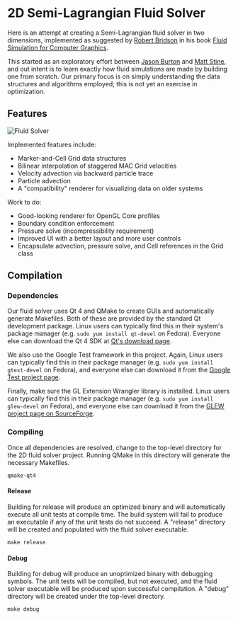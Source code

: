 # 2D Semi-Lagrangian Fluid Solver

Here is an attempt at creating a Semi-Lagrangian fluid solver in two dimensions, implemented as suggested by [Robert Bridson](http://www.cs.ubc.ca/~rbridson/) in his book [Fluid Simulation for Computer Graphics](http://www.amazon.com/Fluid-Simulation-Robert-Bridson/dp/1568813260).

This started as an exploratory effort between [Jason Burton](http://github.com/mightcouldb1) and [Matt Stine](http://github.com/stine), and out intent is to learn exactly how fluid simulations are made by building one from scratch.  Our primary focus is on simply understanding the data structures and algorithms employed; this is not yet an exercise in optimization.


## Features

![Fluid Solver](http://www.metastine.com/img/feb28.png)

Implemented features include:

- Marker-and-Cell Grid data structures
- Bilinear interpolation of staggered MAC Grid velocities
- Velocity advection via backward particle trace
- Particle advection
- A "compatibility" renderer for visualizing data on older systems


Work to do:

- Good-looking renderer for OpenGL Core profiles
- Boundary condition enforcement
- Pressure solve (incompressibility requirement)
- Improved UI with a better layout and more user controls
- Encapsulate advection, pressure solve, and Cell references in the Grid class


## Compilation

### Dependencies

Our fluid solver uses Qt 4 and QMake to create GUIs and automatically generate Makefiles.  Both of these are provided by the standard Qt development package.  Linux users can typically find this in their system's package manager (e.g. `sudo yum install qt-devel` on Fedora).  Everyone else can download the Qt 4 SDK at [Qt's download page](http://qt.nokia.com/downloads/).

We also use the Google Test framework in this project.  Again, Linux users can typically find this in their package manager (e.g. `sudo yum install gtest-devel` on Fedora), and everyone else can download it from the [Google Test project page](http://code.google.com/p/googletest/).

Finally, make sure the GL Extension Wrangler library is installed.  Linux users can typically find this in their package manager (e.g. `sudo yum install glew-devel` on Fedora), and everyone else can download it from the [GLEW project page on SourceForge](http://glew.sourceforge.net/).

### Compiling

Once all dependencies are resolved, change to the top-level directory for the 2D fluid solver project.  Running QMake in this directory will generate the necessary Makefiles.

    qmake-qt4

#### Release

Building for release will produce an optimized binary and will automatically execute all unit tests at compile time.  The build system will fail to produce an executable if any of the unit tests do not succeed.  A "release" directory will be created and populated with the fluid solver executable.

    make release 

#### Debug

Building for debug will produce an unoptimized binary with debugging symbols.  The unit tests will be compiled, but not executed, and the fluid solver executable will be produced upon successful compilation.  A "debug" directory will be created under the top-level directory.

    make debug

